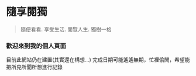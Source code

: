 # 隨享閱獨

> 隨便看看. 享受生活. 閱覽人生. 獨樹一格

### 歡迎來到我的個人頁面

目前此網站仍在建置(其實還在構想...)
完成日期可能遙遙無期，忙裡偷閒，希望能把所見所聞所想進行記錄
